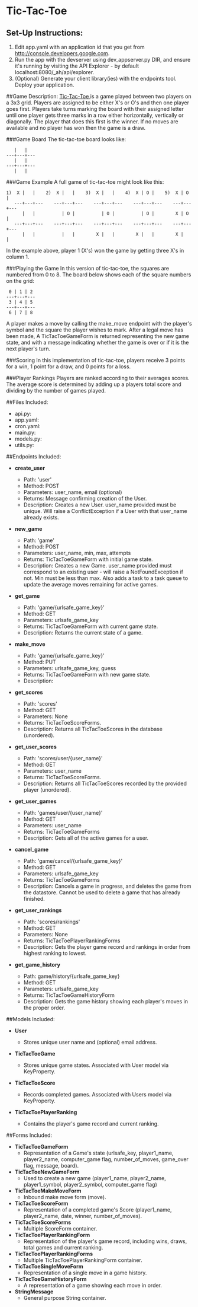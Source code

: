 # Tic-Tac-Toe

## Set-Up Instructions:
1.  Edit app.yaml with an application id that you get from 
<http://console.developers.google.com>.
1.  Run the app with the devserver using dev_appserver.py DIR, and ensure it's
 running by visiting the API Explorer - by default localhost:8080/_ah/api/explorer.
1.  (Optional) Generate your client library(ies) with the endpoints tool.
 Deploy your application.
 
 
 
##Game Description:
[Tic-Tac-Toe ](https://en.wikipedia.org/wiki/Tic-tac-toe) is a game played between
two players on a 3x3 grid. Players are assigned to be either X's or O's and then one player goes 
first. Players take turns marking the board with their assigned letter until one 
player gets three marks in a row either horizontally, vertically or diagonally. 
The player that does this first is the winner. If no moves are available and no 
player has won then the game is a draw.

###Game Board
The tic-tac-toe board looks like:
```
   |   |  
---+---+---
   |   | 
---+---+---
   |   | 
```

###Game Example
A full game of tic-tac-toe might look like this:
```
1)  X |   |    2)  X |   |    3)  X |   |    4)  X | O |    5)  X | O |   
   ---+---+---    ---+---+---    ---+---+---    ---+---+---    ---+---+---
      |   |          | O |          | O |          | O |        X | O |   
   ---+---+---    ---+---+---    ---+---+---    ---+---+---    ---+---+---
      |   |          |   |        X |   |        X |   |        X |   |   
```

In the example above, player 1 (X's) won the game by getting three X's in column 1.

###Playing the Game
In this version of tic-tac-toe, the squares are numbered from 0 to 8. The 
board below shows each of the square numbers on the grid:

```
 0 | 1 | 2
---+---+---
 3 | 4 | 5
---+---+---
 6 | 7 | 8
```

A player makes
a move by calling the make_move endpoint with the player's symbol and the square
the player wishes to mark. After a legal move has been made, A TicTacToeGameForm
is returned representing the new game state, and with a message indicating
whether the game is over or if it is the next player's turn.

###Scoring
In this implementation of tic-tac-toe, players receive 3 points for a win, 1 point for
a draw, and 0 points for a loss.

###Player Rankings
Players are ranked according to their averages scores. The average score is determined by 
adding up a players total score and dividing by the number of games played.

##Files Included:
 - api.py: 
 - app.yaml: 
 - cron.yaml: 
 - main.py: 
 - models.py: 
 - utils.py: 

##Endpoints Included:
 - **create_user**
    - Path: 'user'
    - Method: POST
    - Parameters: user_name, email (optional)
    - Returns: Message confirming creation of the User.
    - Description: Creates a new User. user_name provided must be unique. Will 
    raise a ConflictException if a User with that user_name already exists.
    
 - **new_game**
    - Path: 'game'
    - Method: POST
    - Parameters: user_name, min, max, attempts
    - Returns: TicTacToeGameForm with initial game state.
    - Description: Creates a new Game. user_name provided must correspond to an
    existing user - will raise a NotFoundException if not. Min must be less than
    max. Also adds a task to a task queue to update the average moves remaining
    for active games.
     
 - **get_game**
    - Path: 'game/{urlsafe_game_key}'
    - Method: GET
    - Parameters: urlsafe_game_key
    - Returns: TicTacToeGameForm with current game state.
    - Description: Returns the current state of a game.
    
 - **make_move**
    - Path: 'game/{urlsafe_game_key}'
    - Method: PUT
    - Parameters: urlsafe_game_key, guess
    - Returns: TicTacToeGameForm with new game state.
    - Description: 
    
 - **get_scores**
    - Path: 'scores'
    - Method: GET
    - Parameters: None
    - Returns: TicTacToeScoreForms.
    - Description: Returns all TicTacToeScores in the database (unordered).
    
 - **get_user_scores**
    - Path: 'scores/user/{user_name}'
    - Method: GET
    - Parameters: user_name
    - Returns: TicTacToeScoreForms. 
    - Description: Returns all TicTacToeScores recorded by the provided player 
    (unordered).

- **get_user_games**
    - Path: 'games/user/{user_name}'
    - Method: GET
    - Parameters: user_name 
    - Returns: TicTacToeGameForms
    - Description: Gets all of the active games for a user.

- **cancel_game**
    - Path: 'game/cancel/{urlsafe_game_key}'
    - Method: GET
    - Parameters: urlsafe_game_key 
    - Returns: TicTacToeGameForms
    - Description: Cancels a game in progress, and deletes the game from the 
    datastore. Cannot be used to delete a game that has already finished.

- **get_user_rankings**
    - Path: 'scores/rankings'
    - Method: GET
    - Parameters: None
    - Returns: TicTacToePlayerRankingForms 
    - Description: Gets the player game record and rankings in order from 
    highest ranking to lowest.

- **get_game_history**
    - Path: game/history/{urlsafe_game_key}
    - Method: GET
    - Parameters: urlsafe_game_key
    - Returns: TicTacToeGameHistoryForm
    - Description: Gets the game history showing each player's moves in
    the proper order.
    

##Models Included:
 - **User**
    - Stores unique user name and (optional) email address.
    
 - **TicTacToeGame**
    - Stores unique game states. Associated with User model via KeyProperty.
    
 - **TicTacToeScore**
    - Records completed games. Associated with Users model via KeyProperty.

 - **TicTacToePlayerRanking**
    - Contains the player's game record and current ranking.
    
##Forms Included:
 - **TicTacToeGameForm**
    - Representation of a Game's state (urlsafe_key, player1_name, player2_name, computer_game flag, number_of_moves, game_over flag, message, board).
 - **TicTacToeNewGameForm**
    - Used to create a new game (player1_name, player2_name, player1_symbol, 
    player2_symbol, computer_game flag)
 - **TicTacToeMakeMoveForm**
    - Inbound make move form (move).
 - **TicTacToeScoreForm**
    - Representation of a completed game's Score (player1_name, player2_name, 
    date, winner, number_of_moves).
 - **TicTacToeScoreForms** 
    - Multiple ScoreForm container.
 - **TicTacToePlayerRankingForm**
    - Representation of the player's game record, including wins, draws, 
    total games and current ranking.
 - **TicTacToePlayerRankingForms**
    - Multiple TicTacToePlayerRankingForm container.
 - **TicTacToeSingleMoveForm**
    - Representation of a single move in a game history.
 - **TicTacToeGameHistoryForm**
    - A representation of a game showing each move in order.
 - **StringMessage**
    - General purpose String container.